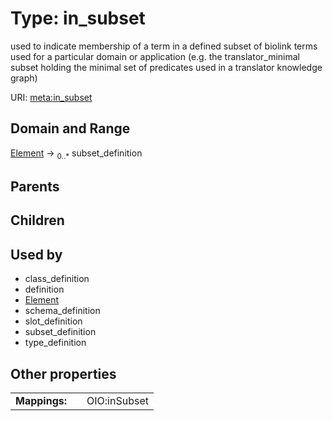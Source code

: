 
# Type: in_subset


used to indicate membership of a term in a defined subset of biolink terms used for a particular domain or application (e.g. the translator_minimal subset holding the minimal set of predicates used in a translator knowledge graph)

URI: [meta:in_subset](https://w3id.org/biolink/biolinkml/meta/in_subset)


## Domain and Range

[Element](Element.md) ->  <sub>0..*</sub> subset_definition

## Parents


## Children


## Used by

 * class_definition
 * definition
 * [Element](Element.md)
 * schema_definition
 * slot_definition
 * subset_definition
 * type_definition

## Other properties

|  |  |  |
| --- | --- | --- |
| **Mappings:** | | OIO:inSubset |


